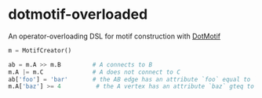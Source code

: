 # dotmotif-overloaded
An operator-overloading DSL for motif construction with [DotMotif](https://github.com/aplbrain/dotmotif)


```python
m = MotifCreator()

ab = m.A >> m.B         # A connects to B
m.A |= m.C              # A does not connect to C
ab['foo'] = 'bar'       # the AB edge has an attribute `foo` equal to `bar`
m.A['baz'] >= 4          # the A vertex has an attribute `baz` gteq to 4
```
